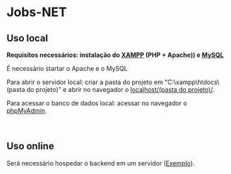 # Jobs-NET
 
<h2>Uso local</h2>
<p><b>Requisitos necessários: instalação do <a href="https://www.apachefriends.org/index.html" target="_blank">XAMPP</a> (PHP + Apache)) e <a href="https://dev.mysql.com/downloads/installer/" target="_blank">MySQL</a></b></p>
<p>É necessário startar o Apache e o MySQL</p>
<p>Para abrir o servidor local: criar a pasta do projeto em "C:\xampp\htdocs\(pasta do projeto)" e abrir no navegador o <a href="http://localhost/(pasta do projeto)/" target="_blank">localhost/(pasta do projeto)/</a>.</p>
<p>Para acessar o banco de dados local: acessar no navegador o <a href="http://localhost/phpmyadmin/">phpMyAdmin</a>.</p>
<br>
<h2>Uso online</h2>
<p>Será necessário hospedar o backend em um servidor (<a href="https://jobsnet-stella.000webhostapp.com/index.html">Exemplo</a>).</p>
